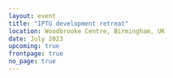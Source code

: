 ```yaml
---
layout: event
title: "IPTG development retreat"
location: Woodbrooke Centre, Birmingham, UK
date: July 2023
upcoming: true
frontpage: true
no_page: true
---
```

